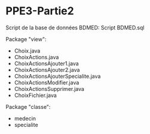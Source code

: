 PPE3-Partie2
============
Script de la base de données BDMED: Script BDMED.sql

Package "view":
- Choix.java
- ChoixActions.java
- ChoixActionsAjouter1.java
- ChoixActionsAjouter2.java
- ChoixActionsAjouterSpecialite.java
- ChoixActionsModifier.java
- ChoixActionsSupprimer.java
- ChoixFichier.java

Package "classe":
- medecin
- specialite
